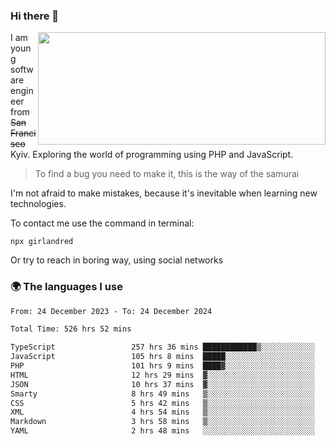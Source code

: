 ### Hi there 👋  

<img align='right' src="https://github-readme-stats.vercel.app/api?username=girlandred&count_private=true&show_icons=true&include_all_commits=true&hide_rank=true&hide_title=true&theme=buefy&card_width=300" width=460 height=180>


I am young software engineer from ~~San Francisco~~ Kyiv. Exploring the world of programming using PHP and JavaScript.


> To find a bug you need to make it, this is the way of the samurai



I'm not afraid to make mistakes, because it's inevitable when learning new technologies.

To contact me use the command in terminal:

```
npx girlandred
```

Or try to reach in boring way, using social networks


### 🌍 The languages I use

<!--START_SECTION:waka-->

```txt
From: 24 December 2023 - To: 24 December 2024

Total Time: 526 hrs 52 mins

TypeScript                 257 hrs 36 mins ████████████▒░░░░░░░░░░░░   48.89 %
JavaScript                 105 hrs 8 mins  █████░░░░░░░░░░░░░░░░░░░░   19.95 %
PHP                        101 hrs 9 mins  ████▓░░░░░░░░░░░░░░░░░░░░   19.19 %
HTML                       12 hrs 29 mins  ▓░░░░░░░░░░░░░░░░░░░░░░░░   02.37 %
JSON                       10 hrs 37 mins  ▓░░░░░░░░░░░░░░░░░░░░░░░░   02.02 %
Smarty                     8 hrs 49 mins   ▒░░░░░░░░░░░░░░░░░░░░░░░░   01.68 %
CSS                        5 hrs 42 mins   ▒░░░░░░░░░░░░░░░░░░░░░░░░   01.08 %
XML                        4 hrs 54 mins   ▒░░░░░░░░░░░░░░░░░░░░░░░░   00.93 %
Markdown                   3 hrs 58 mins   ▒░░░░░░░░░░░░░░░░░░░░░░░░   00.75 %
YAML                       2 hrs 48 mins   ░░░░░░░░░░░░░░░░░░░░░░░░░   00.53 %
```

<!--END_SECTION:waka-->
